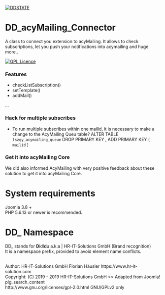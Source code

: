 
[![DDSTATE](https://img.shields.io/badge/status-ALPHA-red.svg?style=flat)](https://img.shields.io/badge/status-ALPHA-red.svg?style=flat)

# DD_acyMailing_Connector
A class to connect you extension to acyMailing. It allows to check subscriptions, let you push your notifications into acymailing and huge more..

[![GPL Licence](https://badges.frapsoft.com/os/gpl/gpl.png?v=102)](https://opensource.org/licenses/GPL-2.0/)

### Features
- checkListSubscription()
- setTemplate()
- addMail()

...

### Hack for multiple subscribes
- To run multiple subscribes within one mailid, it is necessary to make a change to the AcyMailing Queu table?
ALTER TABLE  `lszqy_acymailing_queue` DROP PRIMARY KEY , ADD PRIMARY KEY (  `mailid` )

### Get it into acyMailing Core
We did also informed AcyMailing with very positive feedback about these solution to get it into acyMailing Core.

# System requirements
Joomla 3.8 +                                                                                <br>
PHP 5.6.13 or newer is recommended.

# DD_ Namespace
DD_ stands for **D**idl**d**u a.k.a | HR-IT-Solutions GmbH (Brand recognition)              <br>
It is a namespace prefix, provided to avoid element name conflicts.

<br>
Author: HR-IT-Solutions GmbH Florian Häusler https://www.hr-it-solution.com                 <br>
Copyright: (C) 2019 - 2019 HR-IT-Solutions GmbH >> Adapted from Joomla! plg_search_content  <br>
http://www.gnu.org/licenses/gpl-2.0.html GNU/GPLv2 only
